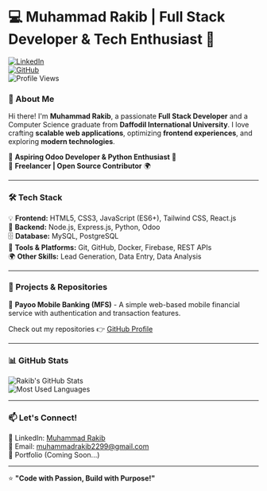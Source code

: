 # 💻 Muhammad Rakib | Full Stack Developer & Tech Enthusiast 🚀  

[![LinkedIn](https://img.shields.io/badge/LinkedIn-Connect-blue?style=for-the-badge&logo=linkedin)](https://www.linkedin.com/in/muhammad-rakib2299/)  
[![GitHub](https://img.shields.io/github/followers/muhammadrakib2299?label=Follow&style=for-the-badge&logo=github)](https://github.com/muhammadrakib2299)  
![Profile Views](https://komarev.com/ghpvc/?username=muhammadrakib2299&label=Profile+Views&color=blue&style=for-the-badge)

### 🚀 About Me  
Hi there! I'm **Muhammad Rakib**, a passionate **Full Stack Developer** and a Computer Science graduate from **Daffodil International University**. I love crafting **scalable web applications**, optimizing **frontend experiences**, and exploring **modern technologies**.  

🔹 **Aspiring Odoo Developer & Python Enthusiast** 🐍  
🔹 **Freelancer | Open Source Contributor** 🌍  

---

### 🛠 Tech Stack  
💡 **Frontend:** HTML5, CSS3, JavaScript (ES6+), Tailwind CSS, React.js  
💾 **Backend:** Node.js, Express.js, Python, Odoo  
🗄 **Database:** MySQL, PostgreSQL  
🔧 **Tools & Platforms:** Git, GitHub, Docker, Firebase, REST APIs  
🌍 **Other Skills:** Lead Generation, Data Entry, Data Analysis  

---

### 📌 Projects & Repositories  
🔹 **Payoo Mobile Banking (MFS)** - A simple web-based mobile financial service with authentication and transaction features.  

Check out my repositories 👉 [GitHub Profile](https://github.com/muhammadrakib2299)  

---

### 📊 GitHub Stats  
![Rakib's GitHub Stats](https://github-readme-stats.vercel.app/api?username=muhammadrakib2299&show_icons=true&theme=tokyonight)  
![Most Used Languages](https://github-readme-stats.vercel.app/api/top-langs/?username=muhammadrakib2299&layout=compact&theme=tokyonight)  

---

### 📫 Let's Connect!  
💼 LinkedIn: [Muhammad Rakib](https://www.linkedin.com/in/muhammad-rakib2299/)  
📧 Email: [muhammadrakib2299@gmail.com](mailto:muhammadrakib2299@gmail.com)  
🚀 Portfolio (Coming Soon...)  

---

⭐ **"Code with Passion, Build with Purpose!"**  

